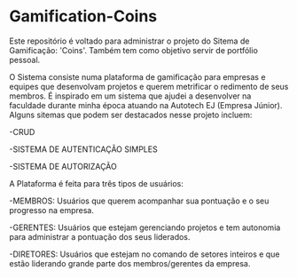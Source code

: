 # Gamification-Coins
 Este repositório é voltado para administrar o projeto do Sitema de Gamificação: 'Coins'. Também tem como objetivo servir de portfólio pessoal.

 O Sistema consiste numa plataforma de gamificação para empresas e equipes que desenvolvam projetos e querem metrificar o redimento de seus membros. É inspirado em um sistema que ajudei a desenvolver na faculdade durante minha época atuando na Autotech EJ (Empresa Júnior).
 Alguns sitemas que podem ser destacados nesse projeto incluem:
 
 -CRUD
 
 -SISTEMA DE AUTENTICAÇÃO SIMPLES
 
 -SISTEMA DE AUTORIZAÇÃO

 A Plataforma é feita para três tipos de usuários:

 -MEMBROS: Usuários que querem acompanhar sua pontuação e o seu progresso na empresa.
 
 -GERENTES: Usuários que estejam gerenciando projetos e tem autonomia para administrar a pontuação dos seus liderados.
 
 -DIRETORES: Usuários que estejam no comando de setores inteiros e que estão liderando grande parte dos membros/gerentes da empresa.

 
